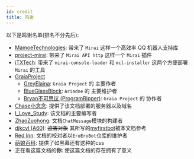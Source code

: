 ```yaml
---
id: credit
title: 鸣谢
---
```


以下是鸣谢名单(排名不分先后):
- [MamoeTechnologies](https://github.com/mamoe): 带来了 `Mirai` 这样一个高效率 QQ 机器人支持库
- [project-mirai](https://github.com/project-mirai): 带来了 `Mirai API http` 这样一个 `Mirai` 插件
- [iTXTech](https://github.com/iTXTech): 带来了 `mirai-console-loader` 和 `mcl-installer` 这两个方便部署 `Mirai` 的工具
- [GraiaProject](https://github.com/GraiaProject)
    - [GreyElaina](https://github.com/GreyElaina): `Graia Project` 的 主要作者
    - [BlueGlassBlock](https://github.com/BlueGlassBlock): `Ariadne` 的 主要维护者  
    - [Bryan不可思议 (ProgramRipper)](https://github.com/ProgramRipper): `Graia Project` 的 协作者
- [Chase小念念](https://github.com/Little-LinNian): 提供了该文档部署的服务器以及域名
- [I_Love_Study](https://github.com/I-love-study): 该文档的主要编写者  
- [ZhaoZuohong](https://github.com/ZhaoZuohong): 文档`ChatMessage`模块的构建者  
- [djkcyl (A60)](https://github.com/djkcyl): ~~迫害对象~~ 其所写的[myfirstbot](https://github.com/djkcyl/myfirstbot)被本文档参考
- [Red lnn](https://github.com/Redlnn): 文档的校对者以`EroEroBot`仓库的维护者
- [萌娘百科](https://zh.moegirl.org.cn/Mainpage): 提供了如<Curtain>黑幕</Curtain>还有<RubyCurtain up="RubyH">这种</RubyCurtain>的css  
- 正在看这篇文档的**你**: 使这篇文档的存在拥有了意义